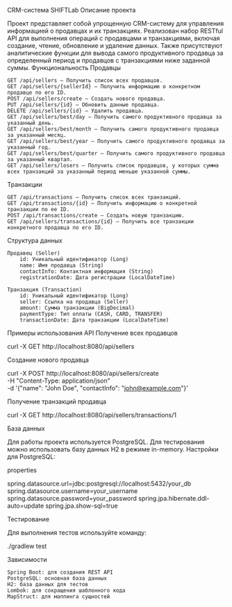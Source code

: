CRM-система SHIFTLab
Описание проекта

Проект представляет собой упрощенную CRM-систему для управления информацией о продавцах и их транзакциях. 
Реализован набор RESTful API для выполнения операций с продавцами и транзакциями, включая создание, чтение, обновление и удаление данных.
Также присутствуют аналитические функции для вывода самого продуктивного продавца за определенный период и продавцов с транзакциями ниже заданной суммы.
Функциональность
Продавцы

    GET /api/sellers — Получить список всех продавцов.
    GET /api/sellers/{sellerId} — Получить информацию о конкретном продавце по его ID.
    POST /api/sellers/create — Создать нового продавца.
    PUT /api/sellers/{id} — Обновить данные продавца.
    DELETE /api/sellers/{id} — Удалить продавца.
    GET /api/sellers/best/day — Получить самого продуктивного продавца за указанный день.
    GET /api/sellers/best/month — Получить самого продуктивного продавца за указанный месяц.
    GET /api/sellers/best/year — Получить самого продуктивного продавца за указанный год.
    GET /api/sellers/best/quarter — Получить самого продуктивного продавца за указанный квартал.
    GET /api/sellers/losers — Получить список продавцов, у которых сумма всех транзакций за указанный период меньше указанной суммы.

Транзакции

    GET /api/transactions — Получить список всех транзакций.
    GET /api/transactions/{id} — Получить информацию о конкретной транзакции по ее ID.
    POST /api/transactions/create — Создать новую транзакцию.
    GET /api/sellers/transactions/{id} — Получить все транзакции конкретного продавца по его ID.

Структура данных

    Продавец (Seller)
        id: Уникальный идентификатор (Long)
        name: Имя продавца (String)
        contactInfo: Контактная информация (String)
        registrationDate: Дата регистрации (LocalDateTime)

    Транзакция (Transaction)
        id: Уникальный идентификатор (Long)
        seller: Ссылка на продавца (Seller)
        amount: Сумма транзакции (BigDecimal)
        paymentType: Тип оплаты (CASH, CARD, TRANSFER)
        transactionDate: Дата транзакции (LocalDateTime)

Примеры использования API
Получение всех продавцов

curl -X GET http://localhost:8080/api/sellers

Создание нового продавца

curl -X POST http://localhost:8080/api/sellers/create \
    -H "Content-Type: application/json" \
    -d '{"name": "John Doe", "contactInfo": "john@example.com"}'

Получение транзакций продавца

curl -X GET http://localhost:8080/api/sellers/transactions/1

База данных

Для работы проекта используется PostgreSQL. Для тестирования можно использовать базу данных H2 в режиме in-memory.
Настройки для PostgreSQL:

properties

spring.datasource.url=jdbc:postgresql://localhost:5432/your_db
spring.datasource.username=your_username
spring.datasource.password=your_password
spring.jpa.hibernate.ddl-auto=update
spring.jpa.show-sql=true

Тестирование

Для выполнения тестов используйте команду:

./gradlew test

Зависимости

    Spring Boot: для создания REST API
    PostgreSQL: основная база данных
    H2: база данных для тестов
    Lombok: для сокращения шаблонного кода
    MapStruct: для маппинга сущностей
